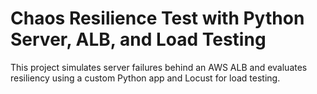 # Chaos Resilience Test with Python Server, ALB, and Load Testing

This project simulates server failures behind an AWS ALB and evaluates resiliency using a custom Python app and Locust for load testing.